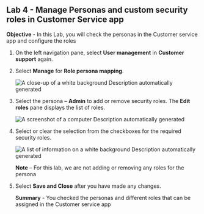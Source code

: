 ## Lab 4 - Manage Personas and custom security roles in Customer Service app

**Objective** - In this Lab, you will check the personas in the Customer service app and configure the roles

1.  On the left navigation pane, select **User
    management** in **Customer support** again.

2.  Select **Manage** for **Role persona mapping**.

    ![A close-up of a white background Description automatically
generated](./media/media4/image1.png)

3.  Select the persona – **Admin** to add or remove security roles.
    The **Edit roles** pane displays the list of roles.

    ![A screenshot of a computer Description automatically
generated](./media/media4/image2.png)

4.  Select or clear the selection from the checkboxes for the required
    security roles.

    ![A list of information on a white background Description automatically
generated](./media/media4/image3.png)

    **Note** – For this lab, we are not adding or removing any roles for the
persona

5.  Select **Save and Close** after you have made any changes.

    **Summary** - You checked the personas and different roles that can be assigned in the Customer service app
